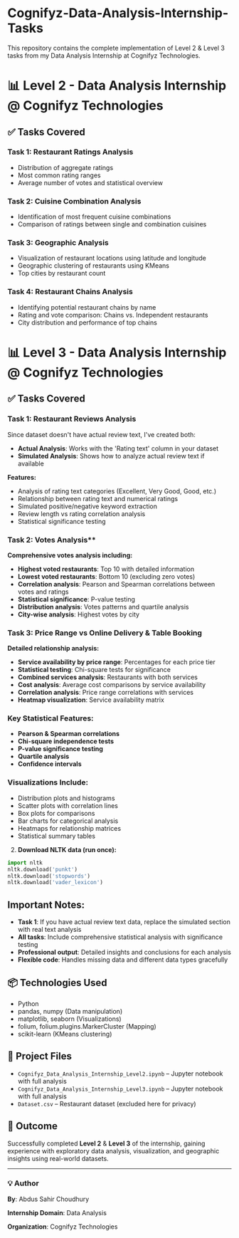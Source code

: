 # Cognifyz-Data-Analysis-Internship-Tasks
This repository contains the complete implementation of Level 2 &amp; Level 3 tasks from my Data Analysis Internship at Cognifyz Technologies.

# 📊 Level 2 - Data Analysis Internship @ Cognifyz Technologies


## ✅ Tasks Covered

### **Task 1:** Restaurant Ratings Analysis
- Distribution of aggregate ratings
- Most common rating ranges
- Average number of votes and statistical overview

### **Task 2:** Cuisine Combination Analysis
- Identification of most frequent cuisine combinations
- Comparison of ratings between single and combination cuisines

### **Task 3:** Geographic Analysis
- Visualization of restaurant locations using latitude and longitude
- Geographic clustering of restaurants using KMeans
- Top cities by restaurant count

### **Task 4:** Restaurant Chains Analysis
- Identifying potential restaurant chains by name
- Rating and vote comparison: Chains vs. Independent restaurants
- City distribution and performance of top chains

# 📊 Level 3 - Data Analysis Internship @ Cognifyz Technologies


## ✅ Tasks Covered

  
### **Task 1:** Restaurant Reviews Analysis
Since dataset doesn't have actual review text, I've created both:
- **Actual Analysis**: Works with the 'Rating text' column in your dataset
- **Simulated Analysis**: Shows how to analyze actual review text if available

**Features:**
- Analysis of rating text categories (Excellent, Very Good, Good, etc.)
- Relationship between rating text and numerical ratings
- Simulated positive/negative keyword extraction
- Review length vs rating correlation analysis
- Statistical significance testing

### **Task 2:** Votes Analysis**
**Comprehensive votes analysis including:**
- **Highest voted restaurants**: Top 10 with detailed information
- **Lowest voted restaurants**: Bottom 10 (excluding zero votes)
- **Correlation analysis**: Pearson and Spearman correlations between votes and ratings
- **Statistical significance**: P-value testing
- **Distribution analysis**: Votes patterns and quartile analysis
- **City-wise analysis**: Highest votes by city

### **Task 3:** Price Range vs Online Delivery & Table Booking
**Detailed relationship analysis:**
- **Service availability by price range**: Percentages for each price tier
- **Statistical testing**: Chi-square tests for significance
- **Combined services analysis**: Restaurants with both services
- **Cost analysis**: Average cost comparisons by service availability
- **Correlation analysis**: Price range correlations with services
- **Heatmap visualization**: Service availability matrix

### **Key Statistical Features:**
- **Pearson & Spearman correlations**
- **Chi-square independence tests**
- **P-value significance testing**
- **Quartile analysis**
- **Confidence intervals**

### **Visualizations Include:**
- Distribution plots and histograms
- Scatter plots with correlation lines
- Box plots for comparisons
- Bar charts for categorical analysis
- Heatmaps for relationship matrices
- Statistical summary tables


2. **Download NLTK data (run once):**
```python
import nltk
nltk.download('punkt')
nltk.download('stopwords')
nltk.download('vader_lexicon')
```

## **Important Notes:**

- **Task 1**: If you have actual review text data, replace the simulated section with real text analysis
- **All tasks**: Include comprehensive statistical analysis with significance testing
- **Professional output**: Detailed insights and conclusions for each analysis
- **Flexible code**: Handles missing data and different data types gracefully


## 📦 Technologies Used
- Python
- pandas, numpy (Data manipulation)
- matplotlib, seaborn (Visualizations)
- folium, folium.plugins.MarkerCluster (Mapping)
- scikit-learn (KMeans clustering)

## 📁 Project Files
- `Cognifyz_Data_Analysis_Internship_Level2.ipynb` – Jupyter notebook with full analysis
- `Cognifyz_Data_Analysis_Internship_Level3.ipynb` – Jupyter notebook with full analysis
- `Dataset.csv` – Restaurant dataset (excluded here for privacy)

## 📌 Outcome
Successfully completed **Level 2** &amp; **Level 3** of the internship, gaining experience with exploratory data analysis, visualization, and geographic insights using real-world datasets.

---

### 💡 Author
**By**: Abdus Sahir Choudhury

**Internship Domain**: Data Analysis  

**Organization**: Cognifyz Technologies  

